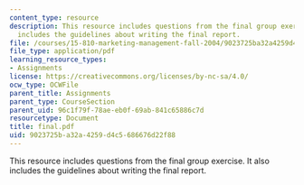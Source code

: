 ```yaml
---
content_type: resource
description: This resource includes questions from the final group exercise. It also
  includes the guidelines about writing the final report.
file: /courses/15-810-marketing-management-fall-2004/9023725ba32a4259d4c5686676d22f88_final.pdf
file_type: application/pdf
learning_resource_types:
- Assignments
license: https://creativecommons.org/licenses/by-nc-sa/4.0/
ocw_type: OCWFile
parent_title: Assignments
parent_type: CourseSection
parent_uid: 96c1f79f-78ae-eb0f-69ab-841c65886c7d
resourcetype: Document
title: final.pdf
uid: 9023725b-a32a-4259-d4c5-686676d22f88
---
```

This resource includes questions from the final group exercise. It also includes the guidelines about writing the final report.